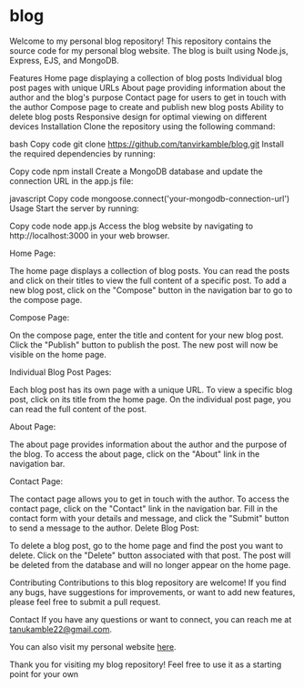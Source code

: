 # blog

Welcome to my personal blog repository! This repository contains the source code for my personal blog website. The blog is built using Node.js, Express, EJS, and MongoDB.

Features
Home page displaying a collection of blog posts
Individual blog post pages with unique URLs
About page providing information about the author and the blog's purpose
Contact page for users to get in touch with the author
Compose page to create and publish new blog posts
Ability to delete blog posts
Responsive design for optimal viewing on different devices
Installation
Clone the repository using the following command:

bash
Copy code
git clone https://github.com/tanvirkamble/blog.git
Install the required dependencies by running:

Copy code
npm install
Create a MongoDB database and update the connection URL in the app.js file:

javascript
Copy code
mongoose.connect('your-mongodb-connection-url')
Usage
Start the server by running:

Copy code
node app.js
Access the blog website by navigating to http://localhost:3000 in your web browser.

Home Page:

The home page displays a collection of blog posts. You can read the posts and click on their titles to view the full content of a specific post.
To add a new blog post, click on the "Compose" button in the navigation bar to go to the compose page.

Compose Page:

On the compose page, enter the title and content for your new blog post.
Click the "Publish" button to publish the post.
The new post will now be visible on the home page.

Individual Blog Post Pages:

Each blog post has its own page with a unique URL.
To view a specific blog post, click on its title from the home page.
On the individual post page, you can read the full content of the post.

About Page:

The about page provides information about the author and the purpose of the blog.
To access the about page, click on the "About" link in the navigation bar.

Contact Page:

The contact page allows you to get in touch with the author.
To access the contact page, click on the "Contact" link in the navigation bar.
Fill in the contact form with your details and message, and click the "Submit" button to send a message to the author.
Delete Blog Post:

To delete a blog post, go to the home page and find the post you want to delete.
Click on the "Delete" button associated with that post.
The post will be deleted from the database and will no longer appear on the home page.

Contributing
Contributions to this blog repository are welcome! If you find any bugs, have suggestions for improvements, or want to add new features, please feel free to submit a pull request.

Contact
If you have any questions or want to connect, you can reach me at tanukamble22@gmail.com. 

You can also visit my personal website [here](https://tanvir-blog.onrender.com).

Thank you for visiting my blog repository! Feel free to use it as a starting point for your own
